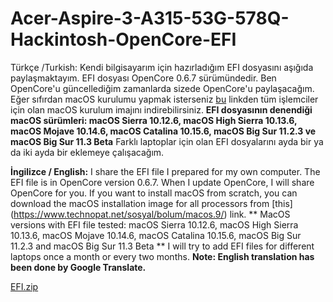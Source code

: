 # Acer-Aspire-3-A315-53G-578Q-Hackintosh-OpenCore-EFI
Türkçe /Turkish: Kendi bilgisayarım için hazırladığım EFI dosyasını aşığıda paylaşmaktayım. EFI dosyası OpenCore 0.6.7 sürümündedir.
Ben OpenCore'u güncellediğim zamanlarda sizede OpenCore'u paylaşacağım.
Eğer sıfırdan macOS kurulumu yapmak isterseniz [bu](https://www.technopat.net/sosyal/bolum/macos.9/) linkden tüm işlemciler için olan macOS kurulum imajını indirebilirsiniz.
**EFI dosyasının denendiği macOS sürümleri: macOS Sierra 10.12.6, macOS High Sierra 10.13.6, macOS Mojave 10.14.6, macOS Catalina 10.15.6, macOS Big Sur 11.2.3 ve macOS Big Sur 11.3 Beta**
Farklı laptoplar için olan EFI dosyalarını ayda bir ya da iki ayda bir eklemeye çalışacağım.

**İngilizce / English:** I share the EFI file I prepared for my own computer. The EFI file is in OpenCore version 0.6.7.
When I update OpenCore, I will share OpenCore for you.
If you want to install macOS from scratch, you can download the macOS installation image for all processors from [this] (https://www.technopat.net/sosyal/bolum/macos.9/) link.
** MacOS versions with EFI file tested: macOS Sierra 10.12.6, macOS High Sierra 10.13.6, macOS Mojave 10.14.6, macOS Catalina 10.15.6, macOS Big Sur 11.2.3 and macOS Big Sur 11.3 Beta **
I will try to add EFI files for different laptops once a month or every two months.
**Note: English translation has been done by Google Translate.**




[EFI.zip](https://github.com/yigitgencer/Acer-Aspire-3-A315-53G-578Q-Hackintosh-OpenCore-EFI/files/6290205/EFI.zip)
